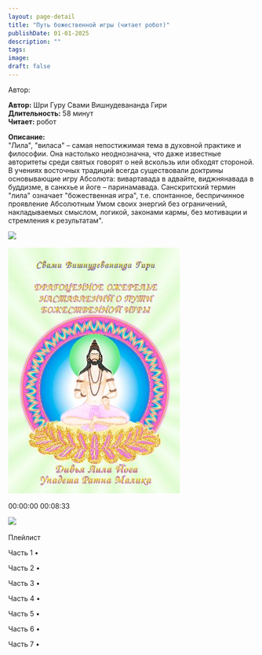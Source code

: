 ```yaml
---
layout: page-detail
title: "Путь божественной игры (читает робот)"
publishDate: 01-01-2025
description: ""
tags:
image:
draft: false
---
```


Автор: 

**Автор:** Шри Гуру Свами Вишнудевананда Гири  
**Длительность:** 58 минут  
**Читает:** робот

**Описание:**  
 "Лила", "виласа" – самая непостижимая тема в духовной практике и философии. Она настолько неоднозначна, что даже известные авторитеты среди святых говорят о ней вскользь или обходят стороной. В учениях восточных традиций всегда существовали доктрины основывающие игру Абсолюта: вивартавада в адвайте, виджнянавада в буддизме, в санкхье и йоге – паринамавада. Санскритский термин "лила" означает "божественная игра", т.е. спонтанное, беспричинное проявление Абсолютным Умом своих энергий без ограничений, накладываемых смыслом, логикой, законами кармы, без мотивации и стремления к результатам".

  
![](/knigi/kodex/img/show-playlist.svg) 

![](/upload/iblock/ed7/ed7712ebe96f3940faf0cb13a026fc25.jpg) 

00:00:00 00:08:33 

![](/knigi/kodex/img/close.svg) 

 Плейлист

Часть 1  • 

Часть 2  • 

Часть 3  • 

Часть 4  • 

Часть 5  • 

Часть 6  • 

Часть 7  • 

  
